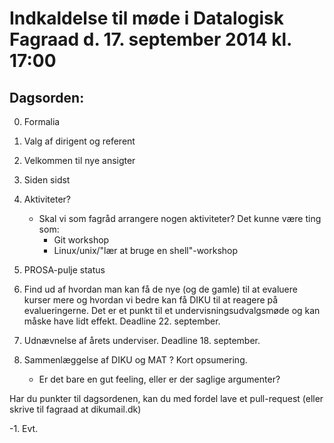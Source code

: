 # Indkaldelse til møde i Datalogisk Fagraad d. 17. september 2014 kl. 17:00

## Dagsorden:

0. Formalia
  0. Valg af dirigent og referent

1. Velkommen til nye ansigter

2. Siden sidst

3. Aktiviteter?
     - Skal vi som fagråd arrangere nogen aktiviteter?
       Det kunne være ting som:
       - Git workshop
       - Linux/unix/"lær at bruge en shell"-workshop

4. PROSA-pulje status

5. Find ud af hvordan man kan få de nye (og de gamle) til at evaluere
kurser mere og hvordan vi bedre kan få DIKU til at reagere på
evalueringerne.  Det er et punkt til et undervisningsudvalgsmøde og
kan måske have lidt effekt.  Deadline 22. september.

6. Udnævnelse af årets underviser.  Deadline 18. september.

7. Sammenlæggelse af DIKU og MAT ? Kort opsumering.  
   - Er det bare en gut feeling, eller er der saglige argumenter?

Har du punkter til dagsordenen, kan du med fordel lave et pull-request (eller
skrive til fagraad at dikumail.dk)

-1. Evt.
